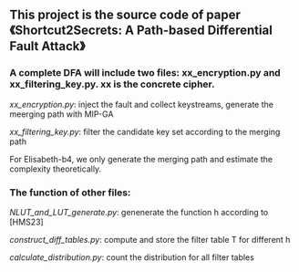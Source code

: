 ## This project is the source code of paper 《Shortcut2Secrets: A Path-based Differential Fault Attack》

### A complete DFA will include two files: xx_encryption.py and xx_filtering_key.py. xx is the concrete cipher.

*xx_encryption.py*: inject the fault and collect keystreams, generate the meerging path with MIP-GA

*xx_filtering_key.py*: filter the candidate key set according to the merging path

For Elisabeth-b4, we only generate the merging path and estimate the complexity theoretically.

### The function of other files:

*NLUT_and_LUT_generate.py*: genenerate the function h according to [HMS23]

*construct_diff_tables.py*: compute and store the filter table T for different h

*calculate_distribution.py*: count the distribution for all filter tables

